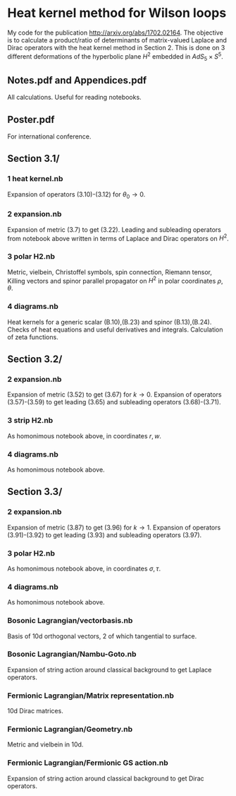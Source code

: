 # Heat kernel method for Wilson loops

My code for the publication http://arxiv.org/abs/1702.02164.
The objective is to calculate a product/ratio of determinants of matrix-valued Laplace and Dirac operators with the heat kernel method in Section 2.
This is done on 3 different deformations of the hyperbolic plane $H^2$ embedded in $AdS_5\times S^5$.

## Notes.pdf and Appendices.pdf
All calculations. Useful for reading notebooks.

## Poster.pdf
For international conference.

## Section 3.1/
### 1 heat kernel.nb
Expansion of operators (3.10)-(3.12) for $\theta_0\to 0$.
### 2 expansion.nb
Expansion of metric (3.7) to get (3.22). Leading and subleading operators from notebook above written in terms of Laplace and Dirac operators on $H^2$.
### 3 polar H2.nb
Metric, vielbein, Christoffel symbols, spin connection, Riemann tensor, Killing vectors and spinor parallel propagator on $H^2$ in polar coordinates $\rho,\theta$.
### 4 diagrams.nb
Heat kernels for a generic scalar (B.10),(B.23) and spinor (B.13),(B.24). Checks of heat equations and useful derivatives and integrals. Calculation of zeta functions.

## Section 3.2/
### 2 expansion.nb
Expansion of metric (3.52) to get (3.67) for $k\to 0$.
Expansion of operators (3.57)-(3.59) to get leading (3.65) and subleading operators (3.68)-(3.71).
### 3 strip H2.nb
As homonimous notebook above, in coordinates $r,w$.
### 4 diagrams.nb
As homonimous notebook above.

## Section 3.3/
### 2 expansion.nb
Expansion of metric (3.87) to get (3.96) for $k\to 1$.
Expansion of operators (3.91)-(3.92) to get leading (3.93) and subleading operators (3.97).
### 3 polar H2.nb
As homonimous notebook above, in coordinates $\sigma,\tau$.
### 4 diagrams.nb
As homonimous notebook above.
### Bosonic Lagrangian/vectorbasis.nb
Basis of 10d orthogonal vectors, 2 of which tangential to surface.
### Bosonic Lagrangian/Nambu-Goto.nb
Expansion of string action around classical background to get Laplace operators.
### Fermionic Lagrangian/Matrix representation.nb
10d Dirac matrices.
### Fermionic Lagrangian/Geometry.nb
Metric and vielbein in 10d.
### Fermionic Lagrangian/Fermionic GS action.nb
Expansion of string action around classical background to get Dirac operators.
